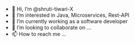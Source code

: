 - 👋 Hi, I’m @shruti-tiwari-X
- 👀 I’m interested in Java, Microservices, Rest-API
- 🌱 I’m currently working as a software developer
- 💞️ I’m looking to collaborate on ...
- 📫 How to reach me ...

<!---
shruti-tiwari-X/shruti-tiwari-X is a ✨ special ✨ repository because its `README.md` (this file) appears on your GitHub profile.
You can click the Preview link to take a look at your changes.
--->
